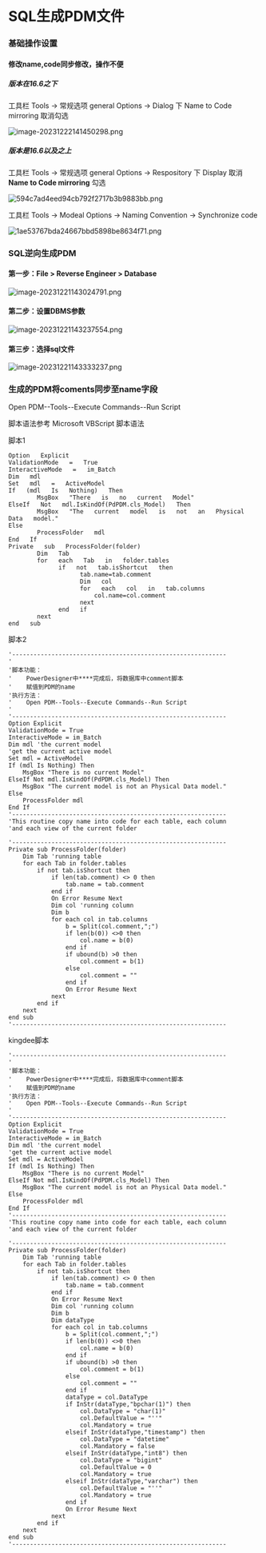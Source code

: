 # SQL生成PDM文件


<!--more-->

### 基础操作设置

#### 修改name,code同步修改，操作不便

##### 版本在16.6之下

工具栏 Tools -> 常规选项 general Options -> Dialog 下 Name to Code mirroring 取消勾选

![image-20231222141450298.png](/posts/MySQL/SQL生成PDM文件/image-20231222141450298.png)

##### 版本是16.6以及之上

工具栏 Tools -> 常规选项 general Options -> Respository 下 Display 取消 **Name to Code mirroring** 勾选

![594c7ad4eed94cb792f2717b3b9883bb.png](/posts/MySQL/SQL生成PDM文件/594c7ad4eed94cb792f2717b3b9883bb.png)

工具栏 Tools -> Modeal Options -> Naming Convention  -> Synchronize code

![1ae53767bda24667bbd5898be8634f71.png](/posts/MySQL/SQL生成PDM文件/1ae53767bda24667bbd5898be8634f71.png)

### SQL逆向生成PDM

#### 第一步：File > Reverse Engineer > Database

![image-20231221143024791.png](/posts/MySQL/SQL生成PDM文件/image-20231221143024791.png)

#### 第二步：设置DBMS参数

![image-20231221143237554.png](/posts/MySQL/SQL生成PDM文件/image-20231221143237554.png)

#### 第三步：选择sql文件

![image-20231221143333237.png](/posts/MySQL/SQL生成PDM文件/image-20231221143333237.png)

### 生成的PDM将coments同步至name字段

Open PDM--Tools--Execute Commands--Run Script

脚本语法参考 Microsoft VBScript 脚本语法

脚本1

```vbscript
Option   Explicit 
ValidationMode   =   True 
InteractiveMode   =   im_Batch 
Dim   mdl    
Set   mdl   =   ActiveModel 
If   (mdl   Is   Nothing)   Then 
        MsgBox   "There   is   no   current   Model" 
ElseIf   Not   mdl.IsKindOf(PdPDM.cls_Model)   Then 
        MsgBox   "The   current   model   is   not   an   Physical   Data   model." 
Else 
        ProcessFolder   mdl 
End   If 
Private   sub   ProcessFolder(folder) 
        Dim   Tab 
        for   each   Tab   in   folder.tables 
              if   not   tab.isShortcut   then
                    tab.name=tab.comment
                    Dim   col
                    for   each   col   in   tab.columns
                        col.name=col.comment 
                    next 
              end   if           
        next
end   sub
```

脚本2

```vbscript
'------------------------------------------------------------
'
'脚本功能：
'    PowerDesigner中****完成后，将数据库中comment脚本
'    赋值到PDM的name
'执行方法：
'    Open PDM--Tools--Execute Commands--Run Script
'
'------------------------------------------------------------
Option Explicit  
ValidationMode = True  
InteractiveMode = im_Batch
Dim mdl 'the current model   
'get the current active model  
Set mdl = ActiveModel  
If (mdl Is Nothing) Then  
    MsgBox "There is no current Model" 
ElseIf Not mdl.IsKindOf(PdPDM.cls_Model) Then  
    MsgBox "The current model is not an Physical Data model." 
Else  
    ProcessFolder mdl  
End If  
'------------------------------------------------------------
'This routine copy name into code for each table, each column  
'and each view of the current folder

'------------------------------------------------------------
Private sub ProcessFolder(folder)  
    Dim Tab 'running table  
    for each Tab in folder.tables  
        if not tab.isShortcut then  
            if len(tab.comment) <> 0 then  
                tab.name = tab.comment  
            end if  
            On Error Resume Next  
            Dim col 'running column
            Dim b
            for each col in tab.columns
                b = Split(col.comment,";") 
                if len(b(0)) <>0 then  
                    col.name = b(0)
                end if  
                if ubound(b) >0 then  
                    col.comment = b(1)
                else
                    col.comment = ""
                end if  
                On Error Resume Next  
            next  
        end if  
    next  
end sub 
'------------------------------------------------------------
```

kingdee脚本

```vbscript
'------------------------------------------------------------
'
'脚本功能：
'    PowerDesigner中****完成后，将数据库中comment脚本
'    赋值到PDM的name
'执行方法：
'    Open PDM--Tools--Execute Commands--Run Script
'
'------------------------------------------------------------
Option Explicit  
ValidationMode = True  
InteractiveMode = im_Batch
Dim mdl 'the current model   
'get the current active model  
Set mdl = ActiveModel  
If (mdl Is Nothing) Then  
    MsgBox "There is no current Model" 
ElseIf Not mdl.IsKindOf(PdPDM.cls_Model) Then  
    MsgBox "The current model is not an Physical Data model." 
Else  
    ProcessFolder mdl  
End If  
'------------------------------------------------------------
'This routine copy name into code for each table, each column  
'and each view of the current folder

'------------------------------------------------------------
Private sub ProcessFolder(folder)  
    Dim Tab 'running table  
    for each Tab in folder.tables  
        if not tab.isShortcut then  
            if len(tab.comment) <> 0 then  
                tab.name = tab.comment  
            end if  
            On Error Resume Next  
            Dim col 'running column
            Dim b
			Dim dataType
            for each col in tab.columns
                b = Split(col.comment,";") 
                if len(b(0)) <>0 then  
                    col.name = b(0)
                end if  
                if ubound(b) >0 then  
                    col.comment = b(1)
                else
                    col.comment = ""
                end if
				dataType = col.DataType
				if InStr(dataType,"bpchar(1)") then
					col.DataType = "char(1)"
					col.DefaultValue = "''"
					col.Mandatory = true
				elseif InStr(dataType,"timestamp") then
					col.DataType = "datetime"
					col.Mandatory = false
				elseif InStr(dataType,"int8") then
					col.DataType = "bigint"
					col.DefaultValue = 0
					col.Mandatory = true
				elseif InStr(dataType,"varchar") then
					col.DefaultValue = "''"
					col.Mandatory = true
				end if
                On Error Resume Next  
            next  
        end if  
    next  
end sub 
'------------------------------------------------------------
```


